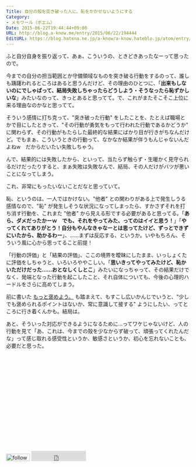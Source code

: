 ```yaml
---
Title: 自分の殻を突き破った人に、恥をかかせないようにする
Category:
- メモワール（ポエム）
Date: 2015-06-22T19:44:44+09:00
URL: http://blog.a-know.me/entry/2015/06/22/194444
EditURL: https://blog.hatena.ne.jp/a-know/a-know.hateblo.jp/atom/entry/8454420450098543318
---
```


ふと自分自身を振り返って、あぁ、こういうの、ときどきあったなーって思ったので。


今までの自分の担当範囲とか守備領域なものを突き破る行動をするのって、誰しも躊躇われるところはあると思うんだけど、その理由のひとつに、「**出来もしないのにでしゃばって、結局失敗しちゃったらどうしよう・そうなったら恥ずかしいな**」みたいなのって、きっとあると思ってて。で、これがまたそこそこ上位に来る理由なのかなと思ってて。


そういう感情に打ち克って、"突き破った行動" をしたことを、たとえば職場とかで目にしたときって、"その行動が勇気をもって行われた行動であるかどうか" に関わらず、その行動がもたらした最終的な結果にばかり目が行きがちなんだけど。でもまぁ、こういうときの行動って、なかなか結果が伴うもんじゃないんだよねw　だからだいたい失敗しちゃう。


んで、結果的には失敗したから、といって、当たらず触らず・生暖かく見守られるだけだったりすると、まぁ失敗は失敗なんで、結局、その人だけがバツが悪いことになってしまう。


これ、非常にもったいないことだなと思っていて。


恥、というのは、一人ではかけない。"他者" との関わりがある上で発生しうる感情なので、"恥" が発生しそうな状況になってしまったら、すかさずそれを打ち消す行動を、これまた "他者" から見える形でする必要があると思ってる。「**あら、ダメだったかーｗ　でも、それをやってみた、ってのはイイと思う！**」「**やってくれてありがとう！自分もやんなきゃなーとは思ってたけど、ずっとできずにいたから、助かるわー**」、......まずは反応する、というか。いやもちろん、そういう風に心から思ってること前提！


「行動の評価」と「結果の評価」、ここの境界を曖昧にしたまま、いっしょくたに評価をしちゃうと、いろいろややこしい。「**思いきってやってみたけど、恥かいただけだった......おとなしくしとこ**」みたいになっちゃって、その結果だけでなく、発端となった行動を起こしたこと、それ自体についても、今後の心理的ハードルをさらに高めてしまう。


前に書いた [もっと褒めよう。](https://blog.a-know.me/entry/2015/06/02/213511) も踏まえて、もすこし広いかんじでいうと、"少しでも褒められるポイントはないか、常に意識して接する" ようにしたい、ってところに行き着くんかも。結局は。


あと、そういった対応ができるようになるために...ってワケじゃないけど、人の行動を見て「あ、これは、今までの殼を少なからず破って、頑張ってくれたんだな」って感じ取れる感受性というか、敏感さというか、初心を忘れないことも、必要だと思った。


<script async src="//pagead2.googlesyndication.com/pagead/js/adsbygoogle.js"></script>
<!-- article-bottom2 -->
<ins class="adsbygoogle"
     style="display:inline-block;width:300px;height:250px"
     data-ad-client="ca-pub-3463034538369189"
     data-ad-slot="5274552934"></ins>
<script>
(adsbygoogle = window.adsbygoogle || []).push({});
</script>


<div>
<a href='http://cloud.feedly.com/#subscription%2Ffeed%2Fhttp%3A%2F%2Fblog.a-know.me%2Ffeed'  target='blank'><img id='feedlyFollow' src='http://s3.feedly.com/img/follows/feedly-follow-rectangle-volume-small_2x.png' alt='follow us in feedly' width='65' height='20'></a>

<iframe src="http://blog.hatena.ne.jp/a-know/a-know.hateblo.jp/subscribe/iframe" allowtransparency="true" frameborder="0" scrolling="no" width="150" height="28"></iframe>
</div>
